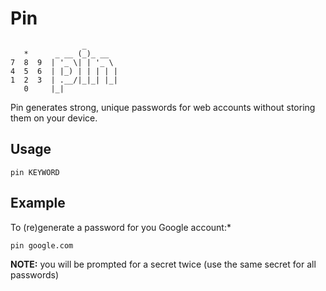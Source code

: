 # Pin

```
                _
   *      _ __ (_)_ __
7  8  9  | '_ \| | '_ \
4  5  6  | |_) | | | | |
1  2  3  | .__/|_|_| |_|
   0     |_|
```

Pin generates strong, unique passwords for web accounts without storing them on your
device.

## Usage
  
`pin KEYWORD`

## Example

To (re)generate a password for you Google account:*

`pin google.com`


**NOTE:** you will be prompted for a secret twice (use the same secret for all passwords)
